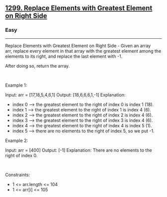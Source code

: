 <h2><a href="https://leetcode.com/problems/replace-elements-with-greatest-element-on-right-side/">1299. Replace Elements with Greatest Element on Right Side</a></h2><h3>Easy</h3><hr>Replace Elements with Greatest Element on Right Side - Given an array arr, replace every element in that array with the greatest element among the elements to its right, and replace the last element with -1.

After doing so, return the array.

 

Example 1:


Input: arr = [17,18,5,4,6,1]
Output: [18,6,6,6,1,-1]
Explanation: 
- index 0 --> the greatest element to the right of index 0 is index 1 (18).
- index 1 --> the greatest element to the right of index 1 is index 4 (6).
- index 2 --> the greatest element to the right of index 2 is index 4 (6).
- index 3 --> the greatest element to the right of index 3 is index 4 (6).
- index 4 --> the greatest element to the right of index 4 is index 5 (1).
- index 5 --> there are no elements to the right of index 5, so we put -1.


Example 2:


Input: arr = [400]
Output: [-1]
Explanation: There are no elements to the right of index 0.


 

Constraints:

 * 1 <= arr.length <= 104
 * 1 <= arr[i] <= 105